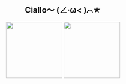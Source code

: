 <h2 align="center">Ciallo～ (∠·ω< )⌒★</h2>

<p align="center">

<img src="https://github-readme-stats.vercel.app/api?username=PolarisSdesu&count_private=true&show_icons=true&theme=dark" height="150px"/>

<img src="https://github-readme-stats.vercel.app/api/top-langs/?username=PolarisSdesu&layout=compact&theme=dark" height="150"/>

</p>
